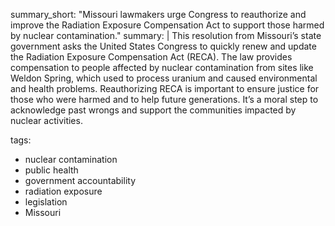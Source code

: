 summary_short: "Missouri lawmakers urge Congress to reauthorize and improve the Radiation Exposure Compensation Act to support those harmed by nuclear contamination."
summary: |
  This resolution from Missouri’s state government asks the United States Congress to quickly renew and update the Radiation Exposure Compensation Act (RECA). The law provides compensation to people affected by nuclear contamination from sites like Weldon Spring, which used to process uranium and caused environmental and health problems. Reauthorizing RECA is important to ensure justice for those who were harmed and to help future generations. It’s a moral step to acknowledge past wrongs and support the communities impacted by nuclear activities.

tags:
  - nuclear contamination
  - public health
  - government accountability
  - radiation exposure
  - legislation
  - Missouri
